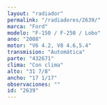 ```yaml
---
layout: "radiador"
permalink: "/radiadores/2639/"
marca: "Ford"
modelo: "F-150 / F-250 / Lobo"
ano: "2008"
motor: "V6 4.2, V8 4.6,5.4"
transmision: "Automática"
parte: "432671"
clima: "Con clima"
alto: "31 7/8"
ancho: "17 1/17"
observaciones: ""
id: "2639"
---
```


